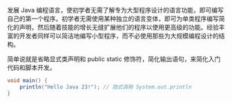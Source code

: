 发展 Java 编程语言，使初学者无需了解专为大型程序设计的语言功能，即可编写自己的第一个程序。初学者无需使用某种独立的语言变体，即可为单类程序编写简化的声明，然后随着技能的增长无缝扩展他们的程序以使用更高级的功能。经验丰富的开发者同样可以简洁地编写小型程序，而不必使用那些为大规模编程设计的结构。

简单说就是省略显式类声明和 public static 修饰符，简化输出语句，来简化入门代码和脚本开发。

```java
void main() {
    println("Hello Java 23!"); // 隐式调用 System.out.println
}
```
